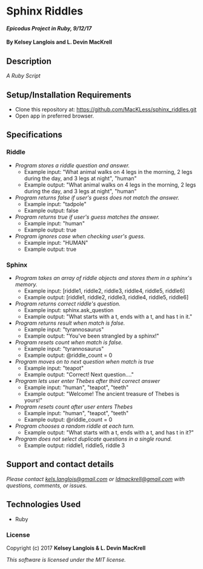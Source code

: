 # Sphinx Riddles

#### _Epicodus Project in Ruby, 9/12/17_

#### By Kelsey Langlois and L. Devin MacKrell

## Description

_A Ruby Script_

## Setup/Installation Requirements

* Clone this repository at: https://github.com/MacKLess/sphinx_riddles.git
* Open app in preferred browser.

## Specifications
### Riddle
* _Program stores a riddle question and answer._
  * Example input: "What animal walks on 4 legs in the morning, 2 legs during the day, and 3 legs at night", "human"
  * Example output: "What animal walks on 4 legs in the morning, 2 legs during the day, and 3 legs at night", "human"
* _Program returns false if user's guess does not match the answer._
  * Example input: "tadpole"
  * Example output: false
* _Program returns true if user's guess matches the answer._
  * Example input: "human"
  * Example output: true
* _Program ignores case when checking user's guess._
  * Example input: "HUMAN"
  * Example output: true

### Sphinx  
* _Program takes an array of riddle objects and stores them in a sphinx's memory._
  * Example input: [riddle1, riddle2, riddle3, riddle4, riddle5, riddle6]
  * Example output: [riddle1, riddle2, riddle3, riddle4, riddle5, riddle6]  
* _Program returns correct riddle's question._
  * Example input: sphinx.ask_question
  * Example output: "What starts with a t, ends with a t, and has t in it."
* _Program returns result when match is false._
  * Example input: "tyrannosaurus"
  * Example output: "You've been strangled by a sphinx!"
* _Program resets count when match is false._
  * Example input: "tyrannosaurus"
  * Example output: @riddle_count = 0
* _Program moves on to next question when match is true_
  * Example input: "teapot"
  * Example output: "Correct! Next question...."
* _Program lets user enter Thebes after third correct answer_
  * Example input: "human", "teapot", "teeth"
  * Example output: "Welcome! The ancient treasure of Thebes is yours!"
* _Program resets count after user enters Thebes_
  * Example input: "human", "teapot", "teeth"
  * Example output: @riddle_count = 0
* _Program chooses a random riddle at each turn._
  * Example output: "What starts with a t, ends with a t, and has t in it?"
* _Program does not select duplicate questions in a single round._
  * Example output: riddle1, riddle5, riddle 3


## Support and contact details

_Please contact [kels.langlois@gmail.com](mailto:kels.langlois@gmail.com) or [ldmackrell@gmail.com](mailto:ldmackrell@gmail.com) with questions, comments, or issues._

## Technologies Used

* Ruby

### License

Copyright (c) 2017 **Kelsey Langlois & L. Devin MacKrell**

*This software is licensed under the MIT license.*
